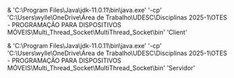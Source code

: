 & 'C:\Program Files\Java\jdk-11.0.11\bin\java.exe' '-cp' 'C:\Users\wylle\OneDrive\Área de Trabalho\UDESC\Disciplinas 2025-1\OTES - PROGRAMAÇÃO PARA DISPOSITIVOS MÓVEIS\Multi_Thread_Socket\MultiThread_Socket\bin' 'Client'


& 'C:\Program Files\Java\jdk-11.0.11\bin\java.exe' '-cp' 'C:\Users\wylle\OneDrive\Área de Trabalho\UDESC\Disciplinas 2025-1\OTES - PROGRAMAÇÃO PARA DISPOSITIVOS MÓVEIS\Multi_Thread_Socket\MultiThread_Socket\bin' 'Servidor'